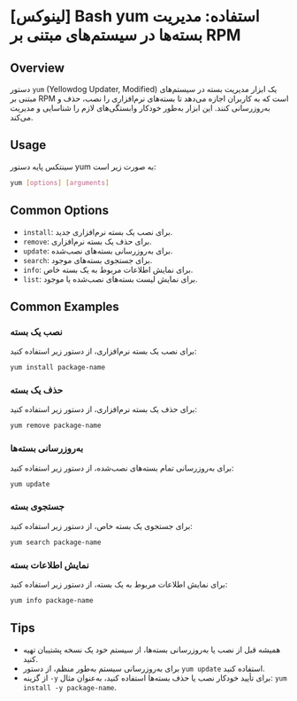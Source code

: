 # [لینوکس] Bash yum استفاده: مدیریت بسته‌ها در سیستم‌های مبتنی بر RPM

## Overview
دستور `yum` (Yellowdog Updater, Modified) یک ابزار مدیریت بسته در سیستم‌های مبتنی بر RPM است که به کاربران اجازه می‌دهد تا بسته‌های نرم‌افزاری را نصب، حذف و به‌روزرسانی کنند. این ابزار به‌طور خودکار وابستگی‌های لازم را شناسایی و مدیریت می‌کند.

## Usage
سینتکس پایه دستور yum به صورت زیر است:

```bash
yum [options] [arguments]
```

## Common Options
- `install`: برای نصب یک بسته نرم‌افزاری جدید.
- `remove`: برای حذف یک بسته نرم‌افزاری.
- `update`: برای به‌روزرسانی بسته‌های نصب‌شده.
- `search`: برای جستجوی بسته‌های موجود.
- `info`: برای نمایش اطلاعات مربوط به یک بسته خاص.
- `list`: برای نمایش لیست بسته‌های نصب‌شده یا موجود.

## Common Examples
### نصب یک بسته
برای نصب یک بسته نرم‌افزاری، از دستور زیر استفاده کنید:

```bash
yum install package-name
```

### حذف یک بسته
برای حذف یک بسته نرم‌افزاری، از دستور زیر استفاده کنید:

```bash
yum remove package-name
```

### به‌روزرسانی بسته‌ها
برای به‌روزرسانی تمام بسته‌های نصب‌شده، از دستور زیر استفاده کنید:

```bash
yum update
```

### جستجوی بسته
برای جستجوی یک بسته خاص، از دستور زیر استفاده کنید:

```bash
yum search package-name
```

### نمایش اطلاعات بسته
برای نمایش اطلاعات مربوط به یک بسته، از دستور زیر استفاده کنید:

```bash
yum info package-name
```

## Tips
- همیشه قبل از نصب یا به‌روزرسانی بسته‌ها، از سیستم خود یک نسخه پشتیبان تهیه کنید.
- برای به‌روزرسانی سیستم به‌طور منظم، از دستور `yum update` استفاده کنید.
- از گزینه `-y` برای تأیید خودکار نصب یا حذف بسته‌ها استفاده کنید، به‌عنوان مثال: `yum install -y package-name`.